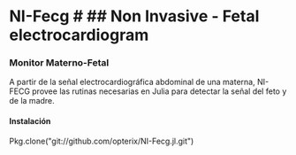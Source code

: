 # NI-Fecg # ## Non Invasive - Fetal electrocardiogram ##
### Monitor Materno-Fetal

A partir de la señal electrocardiográfica abdominal de una materna, NI-FECG provee las rutinas necesarias en Julia para detectar la señal del feto y de la madre.

#### Instalación

Pkg.clone("git://github.com/opterix/NI-Fecg.jl.git")
